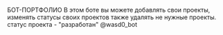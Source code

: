 БОТ-ПОРТФОЛИО
В этом боте вы можете добавлять свои проекты, изменять статусы своих проектов также удалять не нужные проекты. 
статус проекта - "разработан"
@wasd0_bot
